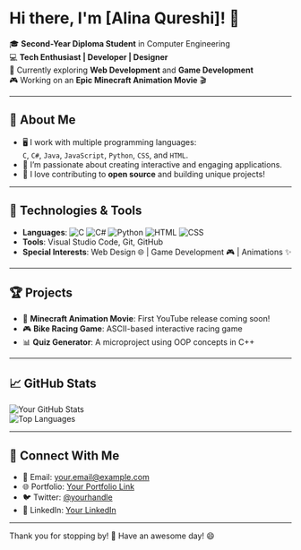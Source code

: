 # Hi there, I'm [Alina Qureshi]! 👋

🎓 **Second-Year Diploma Student** in Computer Engineering  
💻 **Tech Enthusiast | Developer | Designer**  
🌱 Currently exploring **Web Development** and **Game Development**  
🎮 Working on an **Epic Minecraft Animation Movie** 🎬  

---

## 🚀 About Me
- 🖥️ I work with multiple programming languages:  
  `C`, `C#`, `Java`, `JavaScript`, `Python`, `CSS`, and `HTML`.  
- 🌟 I’m passionate about creating interactive and engaging applications.  
- 📘 I love contributing to **open source** and building unique projects!  

---

## 🔧 Technologies & Tools
- **Languages**: ![C](https://img.shields.io/badge/-C-A8B9CC?logo=C&logoColor=white) ![C#](https://img.shields.io/badge/-C%23-239120?logo=CSharp&logoColor=white) ![Python](https://img.shields.io/badge/-Python-3776AB?logo=Python&logoColor=white) ![HTML](https://img.shields.io/badge/-HTML5-E34F26?logo=HTML5&logoColor=white) ![CSS](https://img.shields.io/badge/-CSS3-1572B6?logo=CSS3&logoColor=white)  
- **Tools**: Visual Studio Code, Git, GitHub  
- **Special Interests**: Web Design 🌐 | Game Development 🎮 | Animations ✨  

---

## 🏆 Projects
- 🎥 **Minecraft Animation Movie**: First YouTube release coming soon!  
- 🎮 **Bike Racing Game**: ASCII-based interactive racing game  
- 📊 **Quiz Generator**: A microproject using OOP concepts in C++  

---

## 📈 GitHub Stats
![Your GitHub Stats](https://github-readme-stats.vercel.app/api?username=yourusername&show_icons=true&theme=radical)  
![Top Languages](https://github-readme-stats.vercel.app/api/top-langs/?username=yourusername&layout=compact&theme=radical)  

---

## 🌟 Connect With Me
- 📧 Email: [your.email@example.com](mailto:your.email@example.com)  
- 🌐 Portfolio: [Your Portfolio Link](https://yourportfolio.com)  
- 🐦 Twitter: [@yourhandle](https://twitter.com/yourhandle)  
- 💼 LinkedIn: [Your LinkedIn](https://linkedin.com/in/yourhandle)  

---

Thank you for stopping by! 🚀 Have an awesome day! 😄

